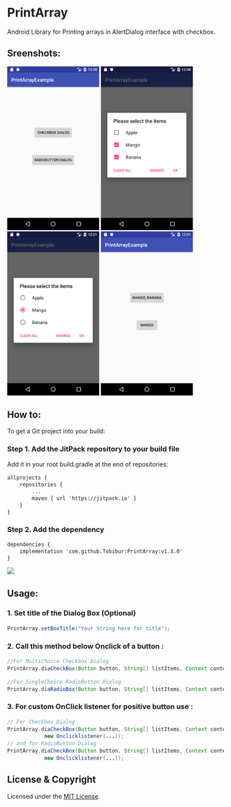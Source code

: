 # PrintArray
Android Library for Printing arrays in AlertDialog interface with checkbox.

## Sreenshots:

<img src="images/a.png" width="214"> <img src="images/b.png" width="214">
<img src="images/d.png" width="214"> <img src="images/e.png" width="214">

## How to:

To get a Git project into your build:

### Step 1. Add the JitPack repository to your build file
Add it in your root build.gradle at the end of repositories:

	allprojects {
		repositories {
			...
			maven { url 'https://jitpack.io' }
		}
	}
  
  

### Step 2. Add the dependency

	dependencies {
		implementation 'com.github.Tobibur:PrintArray:v1.3.0'
	}
[![](https://jitpack.io/v/Tobibur/PrintArray.svg)](https://jitpack.io/#Tobibur/PrintArray)

## Usage:

### 1. Set title of the Dialog Box (Optional)

```Java
PrintArray.setBoxTitle("Your String here for title");
```

### 2. Call this method below Onclick of a button :

```Java
//For MultiChoice Checkbox Dialog
PrintArray.diaCheckBox(Button button, String[] listItems, Context context);
```

```Java
//For SingleChoice RadioButton Dialog
PrintArray.diaRadioBox(Button button, String[] listItems, Context context);
```
### 3. For custom OnClick listener for positive button use :
```Java
// For Checkbox Dialog
PrintArray.diaCheckBox(Button button, String[] listItems, Context context,
			new Onclicklistener(...));
// and for RadioButton Dialog
PrintArray.diaCheckBox(Button button, String[] listItems, Context context,
			new Onclicklistener(...));
```

## License & Copyright

Licensed under the [MIT License](LICENSE).

